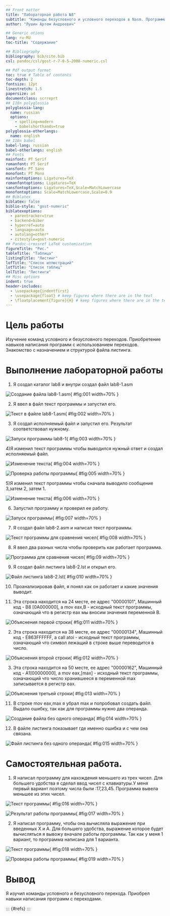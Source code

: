 ```yaml
---
## Front matter
title: "Лабораторная работа №8"
subtitle: "Команды безусловного и условного переходов в Nasm. Программирование ветвлений."
author: "Лушин Артем Андреевич"

## Generic otions
lang: ru-RU
toc-title: "Содержание"

## Bibliography
bibliography: bib/cite.bib
csl: pandoc/csl/gost-r-7-0-5-2008-numeric.csl

## Pdf output format
toc: true # Table of contents
toc-depth: 2
fontsize: 12pt
linestretch: 1.5
papersize: a4
documentclass: scrreprt
## I18n polyglossia
polyglossia-lang:
  name: russian
  options:
	- spelling=modern
	- babelshorthands=true
polyglossia-otherlangs:
  name: english
## I18n babel
babel-lang: russian
babel-otherlangs: english
## Fonts
mainfont: PT Serif
romanfont: PT Serif
sansfont: PT Sans
monofont: PT Mono
mainfontoptions: Ligatures=TeX
romanfontoptions: Ligatures=TeX
sansfontoptions: Ligatures=TeX,Scale=MatchLowercase
monofontoptions: Scale=MatchLowercase,Scale=0.9
## Biblatex
biblatex: false
biblio-style: "gost-numeric"
biblatexoptions:
  - parentracker=true
  - backend=biber
  - hyperref=auto
  - language=auto
  - autolang=other*
  - citestyle=gost-numeric
## Pandoc-crossref LaTeX customization
figureTitle: "Рис."
tableTitle: "Таблица"
listingTitle: "Листинг"
lofTitle: "Список иллюстраций"
lotTitle: "Список таблиц"
lolTitle: "Листинги"
## Misc options
indent: true
header-includes:
  - \usepackage{indentfirst}
  - \usepackage{float} # keep figures where there are in the text
  - \floatplacement{figure}{H} # keep figures where there are in the text
---
```


# Цель работы

Изучение команд условного и безусловного переходов. Приобретение навыков написания программ с использованием переходов. Знакомство с назначением и структурой файла листинга.

# Выполнение лабораторной работы

1) Я создал каталог lab8 и внутри создал файл lab8-1.asm

![Cоздание файла lab8-1.asm](image/1.png){ #fig:001 width=70% }

2) Я ввел в файл текст программы и запустил его.

![Текст в файле lab8-1.asm](image/2.png){ #fig:002 width=70% }

3) Я создал исполняемый файл и запустил его. Результат соответствовал нужному.

![Запуск программы lab8-1](image/3.png){ #fig:003 width=70% }

4)Я изменил текст программы чтобы выводился нужный ответ и создал исполняемый файл.

![Изменение текста](image/4.png){ #fig:004 width=70% }

![Проверка работы программы](image/5.png){ #fig:005 width=70% }

5)Я изменил текст программы чтобы сначала выводило сообщение 3,затем 2, затем 1.

![Изменение текста](image/6.png){ #fig:006 width=70% }

6) Запустил программу и проверил ее работу.

![Запуск программы](image/7.png){ #fig:007 width=70% }

7) Я создал файл lab8-2.asm и написал текст программы.

![Текст программы для сравнения чисел](image/8.png){ #fig:008 width=70% }

8) Я ввел два разных числа чтобы проверить как работает программа. 

![Программа для сравнения чисел](image/9.png){ #fig:09 width=70% }

9) Я создал файл листинга lab8-2.lst и открыл его.

![Файл листинга lab8-2.lst](image/10.png){ #fig:010 width=70% }

10) Проанализировав файл, я понял как он работает и какие значения выводит.

1) Эта строка находится на 24 месте, ее адрес "00000101", Машинный код - В8 [0A000000], а mov eax,B - исходный текст программы, означающий что в регистр eax мы вносим значения переменной B.

![Объяснения первой строки](image/11.png){ #fig:011 width=70% }

2) Эта строка находится на 38 месте, ее адрес "00000134", Машинный код - E863FFFFFF, а call atoi - исходный текст программы, означающий что символ лежащий в строке выше переводится в число.

![Объяснения второй строки](image/12.png){ #fig:012 width=70% }

3) Эта строка находится на 50 месте, ее адрес "00000162", Машинный код - A1[00000000], а mov eax,[max] - исходный текст программы, означающий что число хранившееся в переменной max записывается в регистр eax.

![Объяснения третьей строки](image/13.png){ #fig:013 width=70% }

11) В строке mov eax,max я убрал max и попробовал создать файл. Выдало ошибку, так как для программы нужно два операнда.

![Создание файла без одного операнда](image/14.png){ #fig:014 width=70% }

12) В файле листинга показывает где именно ошибка и с чем она связана.

![Файл листинга без одного операнда](image/15.png){ #fig:015 width=70% }

# Самостоятельная работа.

1) Я написал программу для нахождения меньшего из трех чисел. Для большего удобства я сделал ввод чисел с клавиатуры.У меня первый вариант поэтому числа были :17,23,45. Программа вывела меньшее из этих чисел.

![Текст программы](image/16.png){ #fig:016 width=70% }

![Результат работы программы](image/17.png){ #fig:017 width=70% }

2) Я написал программу, чтобы она вычисляла выражение при введенных Х и А. Для большего удобства, выражение которое будет вычисляться я вывожу вначале работы программы. Так как у меня 1 вариант, то программа написана для 1 варианта.

![Текст программы](image/18.png){ #fig:018 width=70% }

![Проверка работы программы](image/19.png){ #fig:019 width=70% }

# Вывод

Я изучил команды условного и безусловного перехода. Приобрел навыки написания программ с переходами.

::: {#refs}
:::
